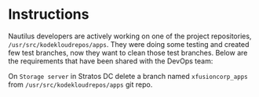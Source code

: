 # Instructions

Nautilus developers are actively working on one of the project repositories, `/usr/src/kodekloudrepos/apps`. They were doing some testing and created few test branches, now they want to clean those test branches. Below are the requirements that have been shared with the DevOps team:

On `Storage server` in Stratos DC delete a branch named `xfusioncorp_apps` from `/usr/src/kodekloudrepos/apps` git repo.

